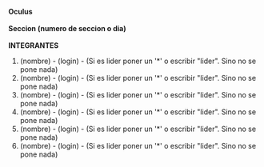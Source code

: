 <b>Oculus</b>
<br><br>
<b>Seccion (numero de seccion o dia) </b> 
<br><br>
<b>INTEGRANTES</b>
<br>

1. (nombre) - (login) - (Si es lider poner un '*' o escribir "lider". Sino no se pone nada) <br>
2. (nombre) - (login) - (Si es lider poner un '*' o escribir "lider". Sino no se pone nada) <br>
3. (nombre) - (login) - (Si es lider poner un '*' o escribir "lider". Sino no se pone nada) <br>
4. (nombre) - (login) - (Si es lider poner un '*' o escribir "lider". Sino no se pone nada) <br>
5. (nombre) - (login) - (Si es lider poner un '*' o escribir "lider". Sino no se pone nada) <br>
6. (nombre) - (login) - (Si es lider poner un '*' o escribir "lider". Sino no se pone nada) <br>
